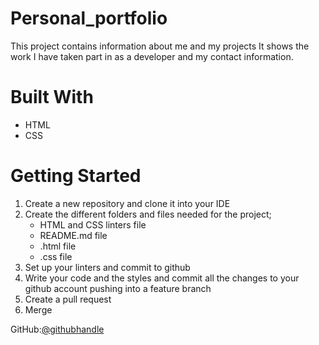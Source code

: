 # Personal_portfolio
This project contains information about me and my projects
It shows the work I have taken part in as a developer and my contact information. 

# Built With
<ul>
  <li>HTML</li>
  <li>CSS</li>
</ul>

# Getting Started
<ol>
  <li>Create a new repository and clone it into your IDE</li>
  <li>Create the different folders and files needed for the project;
    <ul>
      <li>HTML and CSS linters file</li>
      <li>README.md file</li>
      <li>.html file</li>
      <li>.css file</li>
    </ul>
  </li>
  <li>Set up your linters and commit to github </li>
  <li>Write your code and the styles and commit all the changes to your github account pushing into a feature branch</li>
  <li>Create a pull request</li>
  <li>Merge</li>
</ol>

GitHub:<a href="https://github.com/kemigabocatherine">@githubhandle</a>



